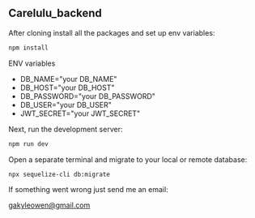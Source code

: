 ## Carelulu_backend

After cloning install all the packages and set up env variables:

```bash
npm install
```

ENV variables

- DB_NAME="your DB_NAME"
- DB_HOST="your DB_HOST"
- DB_PASSWORD="your DB_PASSWORD"
- DB_USER="your DB_USER"
- JWT_SECRET="your JWT_SECRET"


Next, run the development server:

```bash
npm run dev
```

Open a separate terminal and migrate to your local or remote database:

```bash
npx sequelize-cli db:migrate
```

If something went wrong just send me an email: 

[gakyleowen@gmail.com](mailto:gakyleowen@gmail.com?subject=[GitHub]%20Carelulu_backend%20error)


